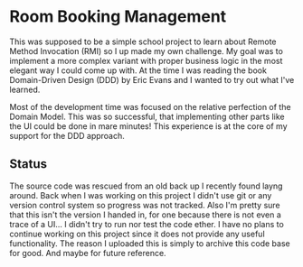# Room Booking Management
This was supposed to be a simple school project to learn about Remote Method Invocation (RMI) so I up made my own challenge. My goal was to implement a more complex variant with proper business logic in the most elegant way I could come up with. At the time I was reading the book Domain-Driven Design (DDD) by Eric Evans and I wanted to try out what I've learned.

Most of the development time was focused on the relative perfection of the Domain Model. This was so successful, that implementing other parts like the UI could be done in mare minutes! This experience is at the core of my support for the DDD approach.

## Status
The source code was rescued from an old back up I recently found layng around. Back when I was working on this project I didn't use git or any version control system so progress was not tracked. Also I'm pretty sure that this isn't the version I handed in, for one because there is not even a trace of a UI...
I didn't try to run nor test the code ether. 
I have no plans to continue working on this project since it does not provide any useful functionality. 
The reason I uploaded this is simply to archive this code base for good. And maybe for future reference.
